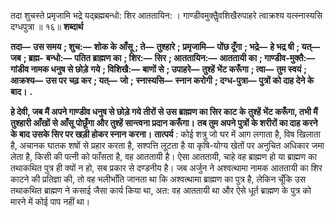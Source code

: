 तदा शुचस्ते प्रमृजामि भद्रे यद्ब्रह्मबन्धो: शिर आततायिन: । गाण्डीवमुक्तैॢवशिखैरुपाहरे त्वाक्रश्य यत्स्नास्यसि दग्धपुत्रा ॥ १६॥ **शब्दार्थ** 

**तदा—** **उस समय** **; शुच:—** **शोक के आँसू** **; ते—** **तुश्हारे** **; प्रमृजामि—** **पोंछ दूँगा** **; भद्रे—** **हे भद्र षी** **; यत्—** **जब** **; ब्रह्म-** **बन्धो:—** **पतित ब्राह्मण का** **; शिर:—** **सिर** **; आततायिन:—** **आततायी का** **; गाण्डीव-मुक्तै:—** **गांडीव नामक धनुष से छोड़े** **गये** **; विशिखै:—** **बाणों से** **; उपाहरे—** **तुश्हें भेंट करूँगा** **; त्वा—** **तुम स्वयं** **; आक्रश्य—** **उस पर चढ़ कर** **; यत्—** **जो** **;** **स्नास्यसि—** **स्नान करोगी** **; दग्ध-पुत्रा—** **पुत्रों को दाह देने के बाद।** **.** 

**हे देवी, जब मैं अपने गाण्डीव धनुष से छोड़े गये तीरों से उस ब्राह्मण का सिर काट के** **तुश्हें भेंट करूँगा, तभी मैं तुश्हारी आँखों से आँसू पोछूँगा और तुश्हें सान्त्वना प्रदान करूँगा।** **तब तुम अपने पुत्रों के शरीरों का दाह करने के बाद उसके सिर पर खड़ी होकर स्नान** **करना।** **तात्पर्य** : कोई शत्रु जो घर में आग लगाता है, विष खिलाता है, अचानक घातक शषों से प्रहार करता है, सश्पत्ति लूटता है या कृषि-योग्य खेतों पर अनुचित अधिकार जमा लेता है, किसी की पत्नी को फाँसता है, वह आततायी है। ऐसा आततायी, चाहे वह ब्राह्मण हो या ब्राह्मण का तथाकथित पुत्र ही क्यों न हो, सब प्रकार से दण्डनीय है। जब अर्जुन ने अश्वत्थामा नामक आततायी का शिर काटने की प्रतिज्ञा की, तो वह भलीभाँति जानता था कि अश्वत्थामा ब्राह्मण का पुत्र है, लेकिन चूँकि उस तथाकथित ब्राह्मण ने कसाई जैसा कार्य किया था, अत: वह आततायी था और ऐसे धूर्त ब्राह्मण के पुत्र को मारने में कोई पाप नहीं था। 